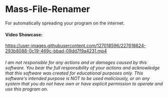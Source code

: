 # Mass-File-Renamer
For automatically spreading your program on the internet.

#### Video Showcase:
https://user-images.githubusercontent.com/127018596/227618624-293b8088-0c19-469c-bbad-09dd7f9a4231.mp4

###### I am not responsible for any actions and or damages caused by this software. You bear the full responsibility of your actions and acknowledge that this software was created for educational purposes only. This software's intended purpose is NOT to be used maliciously, or on any system that you do not have own or have explicit permission to operate and use this program on.
